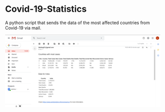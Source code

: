 # Covid-19-Statistics
A python script that sends the data of the most affected countries from Covid-19 via mail.






![Statistics email](/Images/Stats.png)
